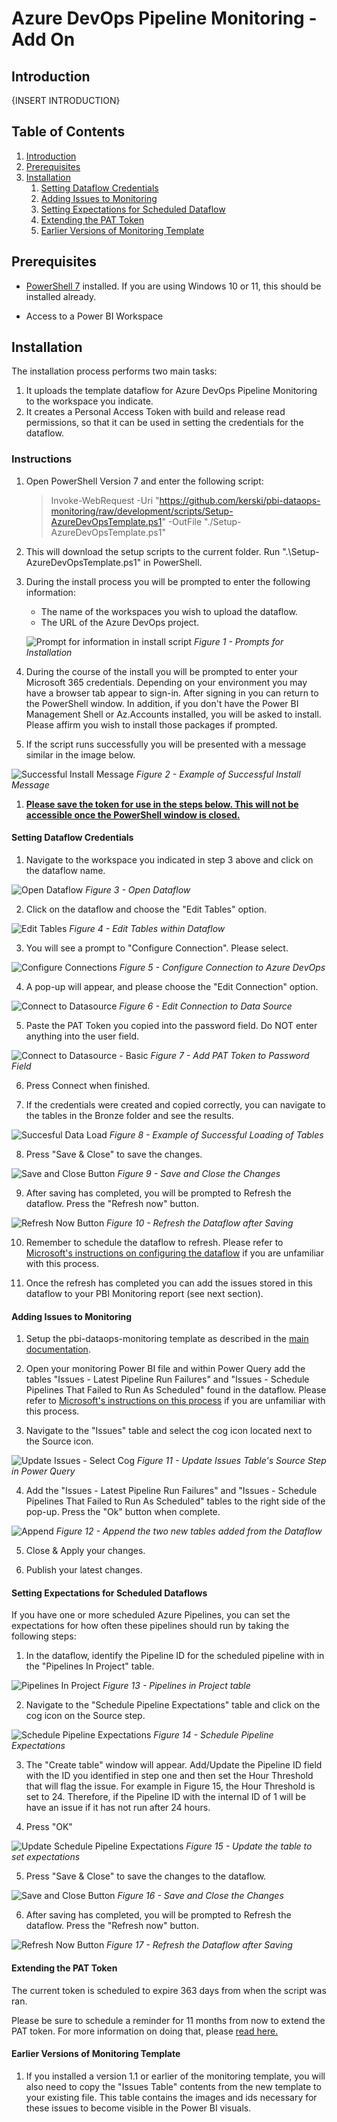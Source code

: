 # Azure DevOps Pipeline Monitoring - Add On

## Introduction

{INSERT INTRODUCTION}

## Table of Contents

1. [Introduction](#Introduction)
1. [Prerequisites](#Prerequisites)
1. [Installation](#Installation)
    1. [Setting Dataflow Credentials](#Setting-Dataflow-Credentials)
    1. [Adding Issues to Monitoring](#Adding-Issues-to-Monitoring)
    1. [Setting Expectations for Scheduled Dataflow](#Setting-Expectations-for-Scheduled-Dataflow)
    1. [Extending the PAT Token](#Extending-the-PAT-Token)
    1. [Earlier Versions of Monitoring Template](#Earlier-Versions-of-Monitoring-Template)

## Prerequisites

-  <a href="https://docs.microsoft.com/en-us/powershell/scripting/install/installing-powershell-on-windows?view=powershell-7.2" target="_blank">PowerShell 7</a> installed.  If you are using Windows 10 or 11, this should be installed already.

- Access to a Power BI Workspace

## Installation

The installation process performs two main tasks:

1) It uploads the template dataflow for Azure DevOps Pipeline Monitoring to the workspace you indicate.
2) It creates a Personal Access Token with build and release read permissions, so that it can be used in setting the credentials for the dataflow. 

### Instructions

1. Open PowerShell Version 7 and enter the following script:
    > Invoke-WebRequest -Uri "https://github.com/kerski/pbi-dataops-monitoring/raw/development/scripts/Setup-AzureDevOpsTemplate.ps1" -OutFile "./Setup-AzureDevOpsTemplate.ps1"
    
1. This will download the setup scripts to the current folder.  Run ".\Setup-AzureDevOpsTemplate.ps1" in PowerShell.

1. During the install process you will be prompted to enter the following information:

    - The name of the workspaces you wish to upload the dataflow.
    - The URL of the Azure DevOps project.

    ![Prompt for information in install script](./images/enter-information.png)
    *Figure 1 - Prompts for Installation*

1. During the course of the install you will be prompted to enter your Microsoft 365 credentials. Depending on your environment you may have a browser tab appear to sign-in. After signing in you can return to the PowerShell window. In addition, if you don't have the Power BI Management Shell or Az.Accounts installed, you will be asked to install.  Please affirm you wish to install those packages if prompted.

1. If the script runs successfully you will be presented with a message similar in the image below.

![Successful Install Message](./images/success-message.png)
*Figure 2 - Example of Successful Install Message*

1. <strong><u>Please save the token for use in the steps below.  This will not be accessible once the PowerShell window is closed.</u></strong>

#### Setting Dataflow Credentials

1.  Navigate to the workspace you indicated in step 3 above and click on the dataflow name.

![Open Dataflow](./images/open-dataflow.png)
*Figure 3 - Open Dataflow*

2.  Click on the dataflow and choose the "Edit Tables" option.

![Edit Tables](./images/edit-tables.png)
*Figure 4 - Edit Tables within Dataflow*

3. You will see a prompt to "Configure Connection".  Please select.

![Configure Connections](./images/configure-connection.png)
*Figure 5 - Configure Connection to Azure DevOps*

4. A pop-up will appear, and please choose the "Edit Connection" option.

![Connect to Datasource](./images/connect-to-datasource.png)
*Figure 6 - Edit Connection to Data Source*

5. Paste the PAT Token you copied into the password field. Do NOT enter anything into the user field.

![Connect to Datasource - Basic](./images/connect-to-datasource-basic.png)
*Figure 7 - Add PAT Token to Password Field*

6. Press Connect when finished.

7. If the credentials were created and copied correctly, you can navigate to the tables in the Bronze folder and see the results.

![Succesful Data Load](./images/success-data-load.png)
*Figure 8 - Example of Successful Loading of Tables*

8. Press "Save & Close" to save the changes.

![Save and Close Button](./images/save-and-close.png)
*Figure 9 - Save and Close the Changes*

9. After saving has completed, you will be prompted to Refresh the dataflow.  Press the "Refresh now" button.

![Refresh Now Button](./images/save-and-refresh.png)
*Figure 10 - Refresh the Dataflow after Saving*

10. Remember to schedule the dataflow to refresh. Please refer to [Microsoft's instructions on configuring the dataflow](https://learn.microsoft.com/en-us/power-bi/transform-model/dataflows/dataflows-configure-consume#configure-a-dataflow) if you are unfamiliar with this process.

11. Once the refresh has completed you can add the issues stored in this dataflow to your PBI Monitoring report (see next section).


#### Adding Issues to Monitoring

1. Setup the pbi-dataops-monitoring template as described in the [main documentation](../README.md).

2. Open your monitoring Power BI file and within Power Query add the tables "Issues - Latest Pipeline Run Failures" and "Issues - Schedule Pipelines That Failed to Run As Scheduled" found in the dataflow. Please refer to [Microsoft's instructions on this process](https://learn.microsoft.com/en-us/power-bi/transform-model/dataflows/dataflows-configure-consume#consume-a-dataflow) if you are unfamiliar with this process.

3. Navigate to the "Issues" table and select the cog icon located next to the Source icon.

![Update Issues - Select Cog](./images/update-issues.png)
*Figure 11 - Update Issues Table's Source Step in Power Query*

4. Add the "Issues - Latest Pipeline Run Failures" and "Issues - Schedule Pipelines That Failed to Run As Scheduled" tables to the right side of the pop-up. Press the "Ok" button when complete.

![Append](./images/append.png)
*Figure 12 - Append the two new tables added from the Dataflow*

5. Close & Apply your changes.  

6. Publish your latest changes.

#### Setting Expectations for Scheduled Dataflows

If you have one or more scheduled Azure Pipelines, you can set the expectations for how often these pipelines should run by taking the following steps:

1. In the dataflow, identify the Pipeline ID for the scheduled pipeline with in the "Pipelines In Project" table. 

![Pipelines In Project](./images/pipeline-manual-id.png)
*Figure 13 - Pipelines in Project table*

2. Navigate to the "Schedule Pipeline Expectations" table and click on the cog icon on the Source step.

![Schedule Pipeline Expectations](./images/pipeline-manual-id-2.png)
*Figure 14 - Schedule Pipeline Expectations*

3. The "Create table" window will appear.  Add/Update the Pipeline ID field with the ID you identified in step one and then set the Hour Threshold that will flag the issue.  For example in Figure 15, the Hour Threshold is set to 24.  Therefore, if the Pipeline ID with the internal ID of 1 will be have an issue if it has not run after 24 hours.  

4. Press "OK" 

![Update Schedule Pipeline Expectations](./images/pipeline-manual-id-3.png)
*Figure 15 - Update the table to set expectations*

5. Press "Save & Close" to save the changes to the dataflow.

![Save and Close Button](./images/save-and-close.png)
*Figure 16 - Save and Close the Changes*

6. After saving has completed, you will be prompted to Refresh the dataflow.  Press the "Refresh now" button.

![Refresh Now Button](./images/save-and-refresh.png)
*Figure 17 - Refresh the Dataflow after Saving*

#### Extending the PAT Token
The current token is scheduled to expire 363 days from when the script was ran.

Please be sure to schedule a reminder for 11 months from now to extend the PAT token.  For more information on doing that, please <a href="https://improveandrepeat.com/2020/11/how-to-extend-a-personal-access-token-for-azure-devops/">read here.</a>

#### Earlier Versions of Monitoring Template
1. If you installed a version 1.1 or earlier of the monitoring template, you will also need to copy the "Issues Table" contents from the new template to your existing file.  This table contains the images and ids necessary for these issues to become visible in the Power BI visuals.
